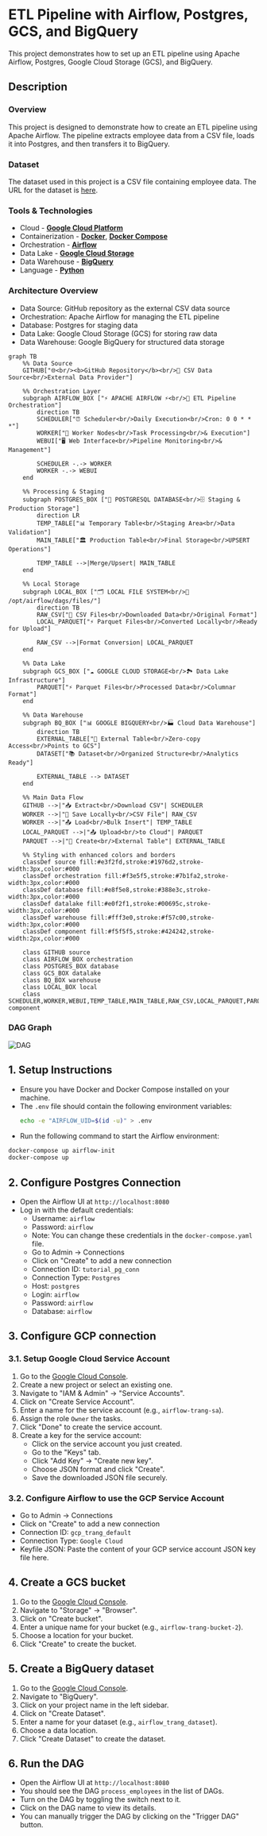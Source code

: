 # ETL Pipeline with Airflow, Postgres, GCS, and BigQuery

This project demonstrates how to set up an ETL pipeline using Apache Airflow, Postgres, Google Cloud Storage (GCS),
and BigQuery.
## Description

### Overview
This project is designed to demonstrate how to create an ETL pipeline using Apache Airflow. 
 The pipeline extracts employee data from a CSV file, loads it into Postgres, and then transfers it to BigQuery.

### Dataset
The dataset used in this project is a CSV file containing employee data.
The URL for the dataset is [here](https://raw.githubusercontent.com/apache/airflow/main/airflow-core/docs/tutorial/pipeline_example.csv).

### Tools & Technologies

- Cloud - [**Google Cloud Platform**](https://cloud.google.com)
- Containerization - [**Docker**](https://www.docker.com), [**Docker Compose**](https://docs.docker.com/compose/)
- Orchestration - [**Airflow**](https://airflow.apache.org)
- Data Lake - [**Google Cloud Storage**](https://cloud.google.com/storage)
- Data Warehouse - [**BigQuery**](https://cloud.google.com/bigquery)
- Language - [**Python**](https://www.python.org)

### Architecture Overview

- Data Source: GitHub repository as the external CSV data source
- Orchestration: Apache Airflow for managing the ETL pipeline
- Database: Postgres for staging data
- Data Lake: Google Cloud Storage (GCS) for storing raw data
- Data Warehouse: Google BigQuery for structured data storage

```mermaid
graph TB
    %% Data Source
    GITHUB["🌐<br/><b>GitHub Repository</b><br/>📄 CSV Data Source<br/>External Data Provider"]
    
    %% Orchestration Layer
    subgraph AIRFLOW_BOX ["⚡ APACHE AIRFLOW ⚡<br/>🔄 ETL Pipeline Orchestration"]
        direction TB
        SCHEDULER["⏰ Scheduler<br/>Daily Execution<br/>Cron: 0 0 * * *"]
        WORKER["🔧 Worker Nodes<br/>Task Processing<br/>& Execution"]
        WEBUI["🖥️ Web Interface<br/>Pipeline Monitoring<br/>& Management"]
        
        SCHEDULER -.-> WORKER
        WORKER -.-> WEBUI
    end
    
    %% Processing & Staging
    subgraph POSTGRES_BOX ["🐘 POSTGRESQL DATABASE<br/>🗄️ Staging & Production Storage"]
        direction LR
        TEMP_TABLE["📊 Temporary Table<br/>Staging Area<br/>Data Validation"]
        MAIN_TABLE["🏛️ Production Table<br/>Final Storage<br/>UPSERT Operations"]
        
        TEMP_TABLE -->|Merge/Upsert| MAIN_TABLE
    end
    
    %% Local Storage
    subgraph LOCAL_BOX ["🗂️ LOCAL FILE SYSTEM<br/>📁 /opt/airflow/dags/files/"]
        direction TB
        RAW_CSV["📄 CSV Files<br/>Downloaded Data<br/>Original Format"]
        LOCAL_PARQUET["⚡ Parquet Files<br/>Converted Locally<br/>Ready for Upload"]
        
        RAW_CSV -->|Format Conversion| LOCAL_PARQUET
    end
    
    %% Data Lake
    subgraph GCS_BOX ["☁️ GOOGLE CLOUD STORAGE<br/>🏞️ Data Lake Infrastructure"]
        PARQUET["⚡ Parquet Files<br/>Processed Data<br/>Columnar Format"]
    end
    
    %% Data Warehouse
    subgraph BQ_BOX ["📊 GOOGLE BIGQUERY<br/>🏭 Cloud Data Warehouse"]
        direction TB
        EXTERNAL_TABLE["🔗 External Table<br/>Zero-copy Access<br/>Points to GCS"]
        DATASET["📚 Dataset<br/>Organized Structure<br/>Analytics Ready"]
        
        EXTERNAL_TABLE --> DATASET
    end
    
    %% Main Data Flow
    GITHUB -->|"📥 Extract<br/>Download CSV"| SCHEDULER
    WORKER -->|"💾 Save Locally<br/>CSV File"| RAW_CSV
    WORKER -->|"📤 Load<br/>Bulk Insert"| TEMP_TABLE
    LOCAL_PARQUET -->|"📤 Upload<br/>to Cloud"| PARQUET
    PARQUET -->|"🔗 Create<br/>External Table"| EXTERNAL_TABLE
    
    %% Styling with enhanced colors and borders
    classDef source fill:#e3f2fd,stroke:#1976d2,stroke-width:3px,color:#000
    classDef orchestration fill:#f3e5f5,stroke:#7b1fa2,stroke-width:3px,color:#000
    classDef database fill:#e8f5e8,stroke:#388e3c,stroke-width:3px,color:#000
    classDef datalake fill:#e0f2f1,stroke:#00695c,stroke-width:3px,color:#000
    classDef warehouse fill:#fff3e0,stroke:#f57c00,stroke-width:3px,color:#000
    classDef component fill:#f5f5f5,stroke:#424242,stroke-width:2px,color:#000
    
    class GITHUB source
    class AIRFLOW_BOX orchestration
    class POSTGRES_BOX database
    class GCS_BOX datalake
    class BQ_BOX warehouse
    class LOCAL_BOX local
    class SCHEDULER,WORKER,WEBUI,TEMP_TABLE,MAIN_TABLE,RAW_CSV,LOCAL_PARQUET,PARQUET,EXTERNAL_TABLE,DATASET component
```

### DAG Graph
![DAG](images/process_employees_dag.png)

## 1. Setup Instructions

- Ensure you have Docker and Docker Compose installed on your machine.
- The `.env` file should contain the following environment variables:
  ```bash
  echo -e "AIRFLOW_UID=$(id -u)" > .env
  ```
- Run the following command to start the Airflow environment:
```bash
docker-compose up airflow-init
docker-compose up
```

## 2. Configure Postgres Connection
- Open the Airflow UI at `http://localhost:8080`
- Log in with the default credentials:
  - Username: `airflow`
  - Password: `airflow`
  - Note: You can change these credentials in the `docker-compose.yaml` file.
  - Go to Admin -> Connections
  - Click on "Create" to add a new connection
  - Connection ID: `tutorial_pg_conn`
  - Connection Type: `Postgres`
  - Host: `postgres`
  - Login: `airflow`
  - Password: `airflow`
  - Database: `airflow`

## 3. Configure GCP connection

### 3.1. Setup Google Cloud Service Account
1. Go to the [Google Cloud Console](https://console.cloud.google.com/).
2. Create a new project or select an existing one.
3. Navigate to "IAM & Admin" -> "Service Accounts".
4. Click on "Create Service Account".
5. Enter a name for the service account (e.g., `airflow-trang-sa`).
6. Assign the role `Owner` the tasks.
7. Click "Done" to create the service account.
8. Create a key for the service account:
   - Click on the service account you just created.
   - Go to the "Keys" tab.
   - Click "Add Key" -> "Create new key".
   - Choose JSON format and click "Create".
   - Save the downloaded JSON file securely.

### 3.2. Configure Airflow to use the GCP Service Account
- Go to Admin -> Connections
- Click on "Create" to add a new connection
- Connection ID: `gcp_trang_default`
- Connection Type: `Google Cloud`
- Keyfile JSON: Paste the content of your GCP service account JSON key file here.

## 4. Create a GCS bucket
1. Go to the [Google Cloud Console](https://console.cloud.google.com/).
2. Navigate to "Storage" -> "Browser".
3. Click on "Create bucket".
4. Enter a unique name for your bucket (e.g., `airflow-trang-bucket-2`).
5. Choose a location for your bucket.
6. Click "Create" to create the bucket.


## 5. Create a BigQuery dataset
1. Go to the [Google Cloud Console](https://console.cloud.google.com/).
2. Navigate to "BigQuery".
3. Click on your project name in the left sidebar.
4. Click on "Create Dataset".
5. Enter a name for your dataset (e.g., `airflow_trang_dataset`).
6. Choose a data location.
7. Click "Create Dataset" to create the dataset.

## 6. Run the DAG
- Open the Airflow UI at `http://localhost:8080`
- You should see the DAG `process_employees` in the list of DAGs.
- Turn on the DAG by toggling the switch next to it.
- Click on the DAG name to view its details.
- You can manually trigger the DAG by clicking on the "Trigger DAG" button.